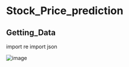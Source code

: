 # Stock_Price_prediction



## Getting_Data

  import re
  import json
  
  ![image](https://user-images.githubusercontent.com/34675746/175834082-6dc65b8a-83e9-4aaf-86f4-6b67e924ad4e.png)
